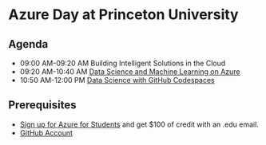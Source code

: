 # Azure Day at Princeton University

## Agenda

* 09:00 AM-09:20 AM Building Intelligent Solutions in the Cloud
* 09:20 AM-10:40 AM [Data Science and Machine Learning on Azure](data-science-ml-Azure/README.md)
* 10:50 AM-12:00 PM [Data Science with GitHub Codespaces](data-science-codespaces/README.md)

## Prerequisites

* [Sign up for Azure for Students](https://aka.ms/azure4students) and get $100 of credit with an .edu email.
* [GitHub Account](https://github.com/signup)